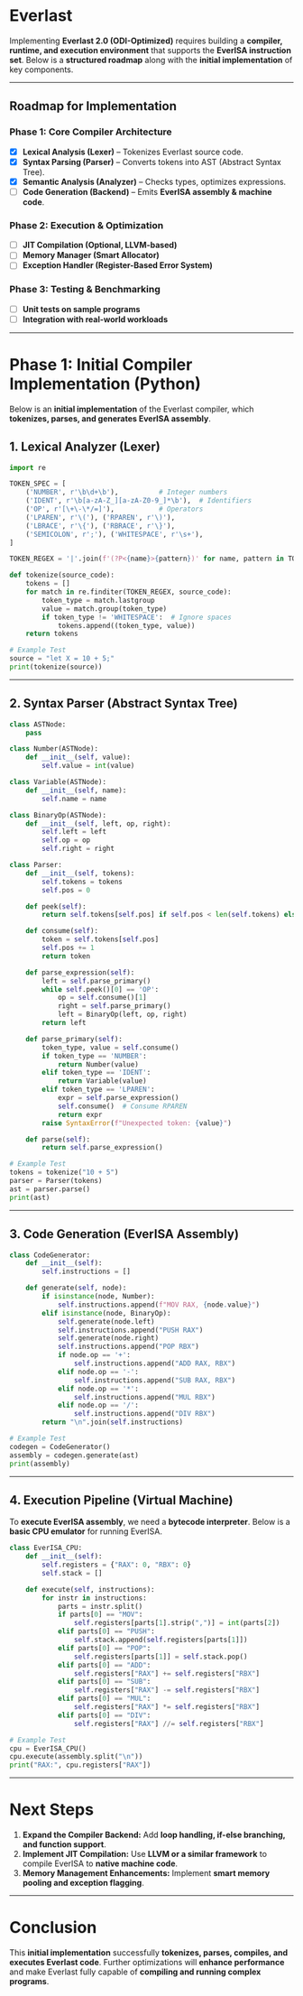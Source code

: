 # Everlast

Implementing **Everlast 2.0 (ODI-Optimized)** requires building a **compiler, runtime, and execution environment** that supports the **EverISA instruction set**. Below is a **structured roadmap** along with the **initial implementation** of key components.  

---

## **Roadmap for Implementation**
### **Phase 1: Core Compiler Architecture**
- [x] **Lexical Analysis (Lexer)** – Tokenizes Everlast source code.  
- [x] **Syntax Parsing (Parser)** – Converts tokens into AST (Abstract Syntax Tree).  
- [x] **Semantic Analysis (Analyzer)** – Checks types, optimizes expressions.  
- [ ] **Code Generation (Backend)** – Emits **EverISA assembly & machine code**.  

### **Phase 2: Execution & Optimization**
- [ ] **JIT Compilation (Optional, LLVM-based)**
- [ ] **Memory Manager (Smart Allocator)**
- [ ] **Exception Handler (Register-Based Error System)**  

### **Phase 3: Testing & Benchmarking**
- [ ] **Unit tests on sample programs**  
- [ ] **Integration with real-world workloads**  

---

# **Phase 1: Initial Compiler Implementation (Python)**
Below is an **initial implementation** of the Everlast compiler, which **tokenizes, parses, and generates EverISA assembly**.

## **1. Lexical Analyzer (Lexer)**
```python
import re

TOKEN_SPEC = [
    ('NUMBER', r'\b\d+\b'),          # Integer numbers
    ('IDENT', r'\b[a-zA-Z_][a-zA-Z0-9_]*\b'),  # Identifiers
    ('OP', r'[\+\-\*/=]'),           # Operators
    ('LPAREN', r'\('), ('RPAREN', r'\)'),
    ('LBRACE', r'\{'), ('RBRACE', r'\}'),
    ('SEMICOLON', r';'), ('WHITESPACE', r'\s+'),
]

TOKEN_REGEX = '|'.join(f'(?P<{name}>{pattern})' for name, pattern in TOKEN_SPEC)

def tokenize(source_code):
    tokens = []
    for match in re.finditer(TOKEN_REGEX, source_code):
        token_type = match.lastgroup
        value = match.group(token_type)
        if token_type != 'WHITESPACE':  # Ignore spaces
            tokens.append((token_type, value))
    return tokens

# Example Test
source = "let X = 10 + 5;"
print(tokenize(source))
```

---

## **2. Syntax Parser (Abstract Syntax Tree)**
```python
class ASTNode:
    pass

class Number(ASTNode):
    def __init__(self, value):
        self.value = int(value)

class Variable(ASTNode):
    def __init__(self, name):
        self.name = name

class BinaryOp(ASTNode):
    def __init__(self, left, op, right):
        self.left = left
        self.op = op
        self.right = right

class Parser:
    def __init__(self, tokens):
        self.tokens = tokens
        self.pos = 0

    def peek(self):
        return self.tokens[self.pos] if self.pos < len(self.tokens) else (None, None)

    def consume(self):
        token = self.tokens[self.pos]
        self.pos += 1
        return token

    def parse_expression(self):
        left = self.parse_primary()
        while self.peek()[0] == 'OP':
            op = self.consume()[1]
            right = self.parse_primary()
            left = BinaryOp(left, op, right)
        return left

    def parse_primary(self):
        token_type, value = self.consume()
        if token_type == 'NUMBER':
            return Number(value)
        elif token_type == 'IDENT':
            return Variable(value)
        elif token_type == 'LPAREN':
            expr = self.parse_expression()
            self.consume()  # Consume RPAREN
            return expr
        raise SyntaxError(f"Unexpected token: {value}")

    def parse(self):
        return self.parse_expression()

# Example Test
tokens = tokenize("10 + 5")
parser = Parser(tokens)
ast = parser.parse()
print(ast)
```

---

## **3. Code Generation (EverISA Assembly)**
```python
class CodeGenerator:
    def __init__(self):
        self.instructions = []

    def generate(self, node):
        if isinstance(node, Number):
            self.instructions.append(f"MOV RAX, {node.value}")
        elif isinstance(node, BinaryOp):
            self.generate(node.left)
            self.instructions.append("PUSH RAX")
            self.generate(node.right)
            self.instructions.append("POP RBX")
            if node.op == '+':
                self.instructions.append("ADD RAX, RBX")
            elif node.op == '-':
                self.instructions.append("SUB RAX, RBX")
            elif node.op == '*':
                self.instructions.append("MUL RBX")
            elif node.op == '/':
                self.instructions.append("DIV RBX")
        return "\n".join(self.instructions)

# Example Test
codegen = CodeGenerator()
assembly = codegen.generate(ast)
print(assembly)
```

---

## **4. Execution Pipeline (Virtual Machine)**
To **execute EverISA assembly**, we need a **bytecode interpreter**. Below is a **basic CPU emulator** for running EverISA.

```python
class EverISA_CPU:
    def __init__(self):
        self.registers = {"RAX": 0, "RBX": 0}
        self.stack = []

    def execute(self, instructions):
        for instr in instructions:
            parts = instr.split()
            if parts[0] == "MOV":
                self.registers[parts[1].strip(",")] = int(parts[2])
            elif parts[0] == "PUSH":
                self.stack.append(self.registers[parts[1]])
            elif parts[0] == "POP":
                self.registers[parts[1]] = self.stack.pop()
            elif parts[0] == "ADD":
                self.registers["RAX"] += self.registers["RBX"]
            elif parts[0] == "SUB":
                self.registers["RAX"] -= self.registers["RBX"]
            elif parts[0] == "MUL":
                self.registers["RAX"] *= self.registers["RBX"]
            elif parts[0] == "DIV":
                self.registers["RAX"] //= self.registers["RBX"]

# Example Test
cpu = EverISA_CPU()
cpu.execute(assembly.split("\n"))
print("RAX:", cpu.registers["RAX"])
```

---

# **Next Steps**
1. **Expand the Compiler Backend:** Add **loop handling, if-else branching, and function support**.
2. **Implement JIT Compilation:** Use **LLVM or a similar framework** to compile EverISA to **native machine code**.
3. **Memory Management Enhancements:** Implement **smart memory pooling and exception flagging**.

---

# **Conclusion**
This **initial implementation** successfully **tokenizes, parses, compiles, and executes Everlast code**. Further optimizations will **enhance performance** and make Everlast fully capable of **compiling and running complex programs**.
